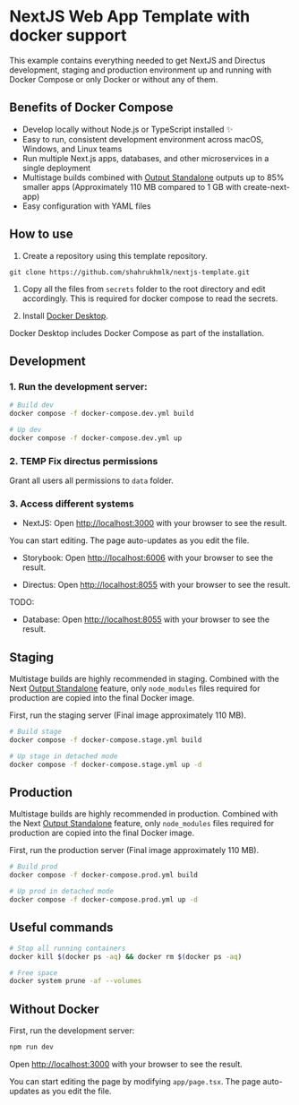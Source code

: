 # NextJS Web App Template with docker support

This example contains everything needed to get NextJS and Directus development, staging and production environment up and running with Docker Compose or only Docker or without any of them.

## Benefits of Docker Compose

- Develop locally without Node.js or TypeScript installed ✨
- Easy to run, consistent development environment across macOS, Windows, and Linux teams
- Run multiple Next.js apps, databases, and other microservices in a single deployment
- Multistage builds combined with [Output Standalone](https://nextjs.org/docs/advanced-features/output-file-tracing#automatically-copying-traced-files) outputs up to 85% smaller apps (Approximately 110 MB compared to 1 GB with create-next-app)
- Easy configuration with YAML files

## How to use

1. Create a repository using this template repository.

```
git clone https://github.com/shahrukhmlk/nextjs-template.git
```

1. Copy all the files from `secrets` folder to the root directory and edit accordingly. This is required for docker compose to read the secrets.

1. Install [Docker Desktop](https://docs.docker.com/get-docker).

Docker Desktop includes Docker Compose as part of the installation.

## Development

### 1. Run the development server:

```bash
# Build dev
docker compose -f docker-compose.dev.yml build

# Up dev
docker compose -f docker-compose.dev.yml up
```

### 2. TEMP Fix directus permissions

Grant all users all permissions to `data` folder.

### 3. Access different systems

- NextJS: Open [http://localhost:3000](http://localhost:3000) with your browser to see the result.

You can start editing. The page auto-updates as you edit the file.

- Storybook: Open [http://localhost:6006](http://localhost:3000) with your browser to see the result.

- Directus: Open [http://localhost:8055](http://localhost:8055) with your browser to see the result.

TODO:

- Database: Open [http://localhost:8055](http://localhost:8055) with your browser to see the result.

## Staging

Multistage builds are highly recommended in staging. Combined with the Next [Output Standalone](https://nextjs.org/docs/advanced-features/output-file-tracing#automatically-copying-traced-files) feature, only `node_modules` files required for production are copied into the final Docker image.

First, run the staging server (Final image approximately 110 MB).

```bash
# Build stage
docker compose -f docker-compose.stage.yml build

# Up stage in detached mode
docker compose -f docker-compose.stage.yml up -d
```

## Production

Multistage builds are highly recommended in production. Combined with the Next [Output Standalone](https://nextjs.org/docs/advanced-features/output-file-tracing#automatically-copying-traced-files) feature, only `node_modules` files required for production are copied into the final Docker image.

First, run the production server (Final image approximately 110 MB).

```bash
# Build prod
docker compose -f docker-compose.prod.yml build

# Up prod in detached mode
docker compose -f docker-compose.prod.yml up -d
```

## Useful commands

```bash
# Stop all running containers
docker kill $(docker ps -aq) && docker rm $(docker ps -aq)

# Free space
docker system prune -af --volumes
```

## Without Docker

First, run the development server:

```bash
npm run dev
```

Open [http://localhost:3000](http://localhost:3000) with your browser to see the result.

You can start editing the page by modifying `app/page.tsx`. The page auto-updates as you edit the file.
